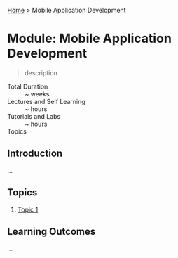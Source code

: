 [Home](../README.md) > Mobile Application Development

# Module: Mobile Application Development

> description

<dl>
<dt>Total Duration</dt>
<dd>~  weeks</dd>
<dt>Lectures and Self Learning</dt>
<dd>~  hours</dd>
<dt>Tutorials and Labs</dt>
<dd>~  hours</dd>
<dt>Topics</dt>
<dd></dd>
</dl>

## Introduction

...

## Topics

1. [Topic 1](./topic.md)

## Learning Outcomes

...
